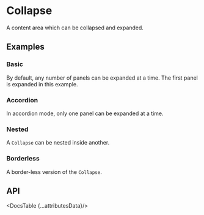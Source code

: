 # Collapse

A content area which can be collapsed and expanded.

## Examples

### Basic

By default, any number of panels can be expanded at a time. The first panel is expanded in this example.

<div id="components-collapse-demo-basic">
  <Basic />
</div>
<Prism language="svelte" source="{BasicCode}"/>

### Accordion

In accordion mode, only one panel can be expanded at a time.

<div id="components-collapse-demo-accordion">
  <Accordion />
</div>
<Prism language="svelte" source="{AccordionCode}"/>

### Nested

A `Collapse` can be nested inside another.

<div id="components-collapse-demo-nested">
  <Nested />
</div>
<Prism language="svelte" source="{NestedCode}"/>

### Borderless

A border-less version of the `Collapse`.

<div id="components-collapse-demo-borderless">
  <Borderless />
</div>
<Prism language="svelte" source="{BorderlessCode}"/>

## API

<DocsTable {...attributesData}/>

<script>
  import Prism from 'docs/src/components/prism/Prism.svelte'

  import Basic from './demos/basic.demo.svelte'
  import BasicCode from './demos/basic.demo.txt'

  import Accordion from './demos/accordion.demo.svelte'
  import AccordionCode from './demos/accordion.demo.txt'

  import Nested from './demos/nested.demo.svelte'
  import NestedCode from './demos/nested.demo.txt'

  import Borderless from './demos/borderless.demo.svelte'
  import BorderlessCode from './demos/borderless.demo.txt'

  import DocsTable from 'docs/src/components/DocsTable.svelte'
  const attributesData = {
    title: 'Attributes',
    columns: ['Property', 'Description', 'Type', 'Default'],
    data: [
      {
        property: 'test',
        description: 'test description',
        type: 'String',
        default: 'test'
      }
    ]
  }
</script>
